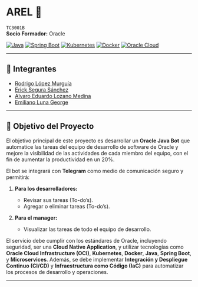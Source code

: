 # AREL 🍵  
`TC3001B`  
**Socio Formador:** Oracle  

[![Java](https://img.shields.io/badge/Java-007396?style=for-the-badge&logo=java&logoColor=white)](https://www.oracle.com/java/) [![Spring Boot](https://img.shields.io/badge/Spring_Boot-6DB33F?style=for-the-badge&logo=spring-boot&logoColor=white)](https://spring.io/projects/spring-boot) [![Kubernetes](https://img.shields.io/badge/Kubernetes-326CE5?style=for-the-badge&logo=kubernetes&logoColor=white)](https://kubernetes.io/) [![Docker](https://img.shields.io/badge/Docker-2496ED?style=for-the-badge&logo=docker&logoColor=white)](https://www.docker.com/) [![Oracle Cloud](https://img.shields.io/badge/Oracle%20Cloud-F80000?style=for-the-badge&logo=oracle&logoColor=white)](https://www.oracle.com/cloud/)  

---

## 👥 Integrantes  
- [Rodrigo López Murguía](https://github.com/roccolpz)  
- [Erick Segura Sánchez](https://github.com/ErickinSegura)  
- [Alvaro Eduardo Lozano Medina](https://github.com/AlvaroCheese)  
- [Emiliano Luna George](https://github.com/emilunageo)  

---

## 🎯 Objetivo del Proyecto

El objetivo principal de este proyecto es desarrollar un **Oracle Java Bot** que automatice las tareas del equipo de desarrollo de software de Oracle y mejore la visibilidad de las actividades de cada miembro del equipo, con el fin de aumentar la productividad en un 20%. 

El bot se integrará con **Telegram** como medio de comunicación seguro y permitirá:

1. **Para los desarrolladores:**
   - Revisar sus tareas (To-do’s).
   - Agregar o eliminar tareas (To-do’s).

2. **Para el manager:**
   - Visualizar las tareas de todo el equipo de desarrollo.

El servicio debe cumplir con los estándares de Oracle, incluyendo seguridad, ser una **Cloud Native Application**, y utilizar tecnologías como **Oracle Cloud Infrastructure (OCI)**, **Kubernetes**, **Docker**, **Java**, **Spring Boot**, y **Microservices**. Además, se debe implementar **Integración y Despliegue Continuo (CI/CD)** y **Infraestructura como Código (IaC)** para automatizar los procesos de desarrollo y operaciones.


---
